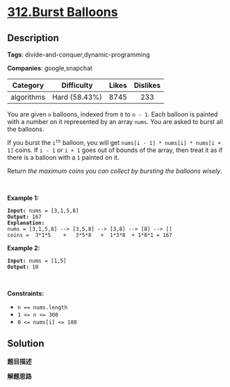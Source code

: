 # [312.Burst Balloons](https://leetcode.com/problems/burst-balloons/description/)

## Description

**Tags**: divide-and-conquer,dynamic-programming

**Companies**: google,snapchat

| Category | Difficulty | Likes | Dislikes |
| :------: | :--------: | :---: | :------: |
| algorithms | Hard (58.43%) | 8745 | 233 |

<p>You are given <code>n</code> balloons, indexed from <code>0</code> to <code>n - 1</code>. Each balloon is painted with a number on it represented by an array <code>nums</code>. You are asked to burst all the balloons.</p>
<p>If you burst the <code>i<sup>th</sup></code> balloon, you will get <code>nums[i - 1] * nums[i] * nums[i + 1]</code> coins. If <code>i - 1</code> or <code>i + 1</code> goes out of bounds of the array, then treat it as if there is a balloon with a <code>1</code> painted on it.</p>
<p>Return <em>the maximum coins you can collect by bursting the balloons wisely</em>.</p>
<p>&nbsp;</p>
<p><strong class="example">Example 1:</strong></p>
<pre><code><strong>Input:</strong> nums = [3,1,5,8]
<strong>Output:</strong> 167
<strong>Explanation:</strong>
nums = [3,1,5,8] --&gt; [3,5,8] --&gt; [3,8] --&gt; [8] --&gt; []
coins =  3*1*5    +   3*5*8   +  1*3*8  + 1*8*1 = 167</code></pre>
<p><strong class="example">Example 2:</strong></p>
<pre><code><strong>Input:</strong> nums = [1,5]
<strong>Output:</strong> 10</code></pre>
<p>&nbsp;</p>
<p><strong>Constraints:</strong></p>
<ul>
  <li><code>n == nums.length</code></li>
  <li><code>1 &lt;= n &lt;= 300</code></li>
  <li><code>0 &lt;= nums[i] &lt;= 100</code></li>
</ul>

## Solution

**题目描述**

**解题思路**
